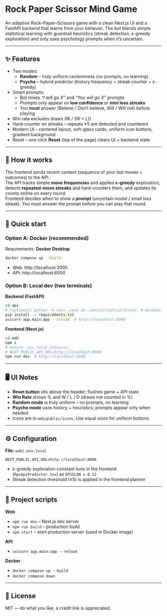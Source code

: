 # Rock Paper Scissor Mind Game

An adaptive Rock–Paper–Scissors game with a clean Next.js UI and a FastAPI backend that learns from your behavior. The bot blends simple statistical learning with guardrail heuristics (streak detection, ε-greedy exploration) and only uses psychology prompts when it’s uncertain.

---

## ✨ Features
- Two modes:
  - **Random** – truly uniform randomness (no prompts, no learning)
  - **Psyche** – hybrid predictor (history frequency + streak counter + ε-greedy)
- Smart prompts:
  - Bot mixes *“I will go X”* and *“You will go X”* prompts
  - Prompts only appear on **low confidence** or **mini loss streaks**
  - You **must** answer (Believe / Don’t believe, Will / Will not) before playing
- Win rate excludes draws (W / (W + L))
- Hard-counter on streaks – repeats ≥5 are detected and countered
- Modern UI – centered layout, soft-glass cards, uniform icon buttons, gradient background
- Reset – one click **Reset** (top of the page) clears UI + backend state

---

## 🧭 How it works
The frontend sends recent context (sequence of your last moves + outcomes) to the API.  
The API tracks simple **move frequencies** and applies **ε-greedy** exploration, detects **repeated-move streaks** and hard-counters them, and updates its counts online on every round.  
Frontend decides when to show a **prompt** (uncertain model / small loss streak). You must answer the prompt before you can play that round.  

---

## 🚀 Quick start

### Option A: Docker (recommended)
Requirements: **Docker Desktop**
```bash
docker compose up --build
```
- Web: http://localhost:3000  
- API: http://localhost:8000  

### Option B: Local dev (two terminals)

**Backend (FastAPI)**
```bash
cd api
# (optional) python -m venv .venv && .venv\Scripts\activate  # Windows
pip install -r requirements.txt
uvicorn app.main:app --reload  # http://localhost:8000
```

**Frontend (Next.js)**
```bash
cd web
npm i
# ensure .env.local contains:
# NEXT_PUBLIC_API_URL=http://localhost:8000
npm run dev  # http://localhost:3000
```

---

## 🖥️ UI Notes
- **Reset button** sits above the header; flushes game + API state
- **Win Rate** shows % and W / L / D (draws not counted in %)
- **Random mode** is truly uniform – no prompts, no learning
- **Psyche mode** uses history + heuristics; prompts appear only when needed
- Icons are in `web/public/icons`. Use equal sizes for uniform buttons.

---

## ⚙️ Configuration
**File:** `web/.env.local`
```env
NEXT_PUBLIC_API_URL=http://localhost:8000
```

- ε-greedy exploration constant lives in the frontend (`RpsApiPredictor.tsx`) as `EPSILON = 0.12`
- Streak detection threshold (≥5) is applied in the frontend planner

---

## 🧱 Project scripts
**Web**
- `npm run dev` – Next.js dev server  
- `npm run build` – production build  
- `npm start` – start production server (used in Docker image)  

**API**
- `uvicorn app.main:app --reload`  

**Docker**
- `docker compose up --build`  
- `docker compose down`  

---

## 📄 License
MIT — do what you like, a credit link is appreciated.


